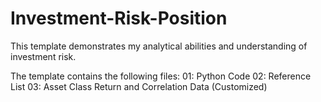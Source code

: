 # Investment-Risk-Position
This template demonstrates my analytical abilities and understanding of investment risk.

The template contains the following files:
01: Python Code
02: Reference List
03: Asset Class Return and Correlation Data (Customized)
